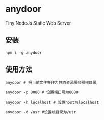 # anydoor
Tiny NodeJs Static Web Server

## 安装

```
npm i -g anydoor

```
## 使用方法
```
anydoor # 把当前文件夹作为静态资源服务器根目录

anydoor -p 8080 # 设置端口号为8080

anydoor -h localhost # 设置host为localhost

anydoor -d /usr #设置根目录为/usr

```

